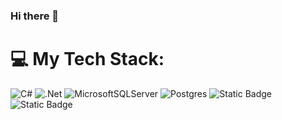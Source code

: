 ### Hi there 👋

# 💻 My Tech Stack:
![C#](https://img.shields.io/badge/c%23-%23239120.svg?style=for-the-badge&logo=c-sharp&logoColor=white) ![.Net](https://img.shields.io/badge/.NET-5C2D91?style=for-the-badge&logo=.net&logoColor=white) ![MicrosoftSQLServer](https://img.shields.io/badge/Microsoft%20SQL%20Sever-CC2927?style=for-the-badge&logo=microsoft%20sql%20server&logoColor=white) ![Postgres](https://img.shields.io/badge/postgres-%23316192.svg?style=for-the-badge&logo=postgresql&logoColor=white) ![Static Badge](https://img.shields.io/badge/Docker-2496ED?style=for-the-badge&logo=docker&logoColor=white) ![Static Badge](https://img.shields.io/badge/Python-%233776AB?style=for-the-badge&logo=python&logoColor=white)

 

